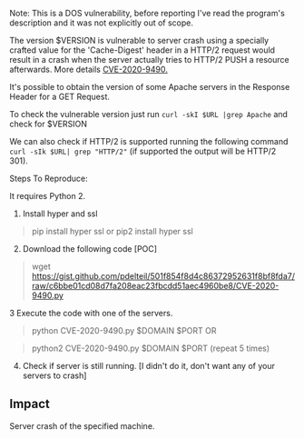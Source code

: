 Note: This is a DOS vulnerability, before reporting I've read the program's description and it was not explicitly out of scope.

The version $VERSION is vulnerable to server crash using a specially crafted value for the 'Cache-Digest' header in a HTTP/2 request would result in a crash when the server actually tries to HTTP/2 PUSH a resource afterwards. More details [CVE-2020-9490.](https://nvd.nist.gov/vuln/detail/CVE-2020-9490)

It's possible to obtain the version of some Apache servers in the Response Header for a GET Request.

To check the vulnerable version just run `curl -skI $URL |grep Apache` and check for $VERSION

We can also check if HTTP/2 is supported running the following command `curl -sIk $URL| grep "HTTP/2"` (if supported the output will be HTTP/2 301). 


Steps To Reproduce:

It requires Python 2. 

1. Install hyper and ssl 
>  pip install hyper ssl or pip2 install hyper ssl
2. Download the following code [POC] 
> wget https://gist.github.com/pdelteil/501f854f8d4c86372952631f8bf8fda7/raw/c6bbe01cd08d7fa208eac23fbcdd51aec4960be8/CVE-2020-9490.py

3 Execute the code with one of the servers.

 > python CVE-2020-9490.py $DOMAIN $PORT OR 

>  python2 CVE-2020-9490.py $DOMAIN $PORT
(repeat 5 times)

4. Check if server is still running.
    [I didn't do it, don't want any of your servers to crash]


## Impact

Server crash of the specified machine.

